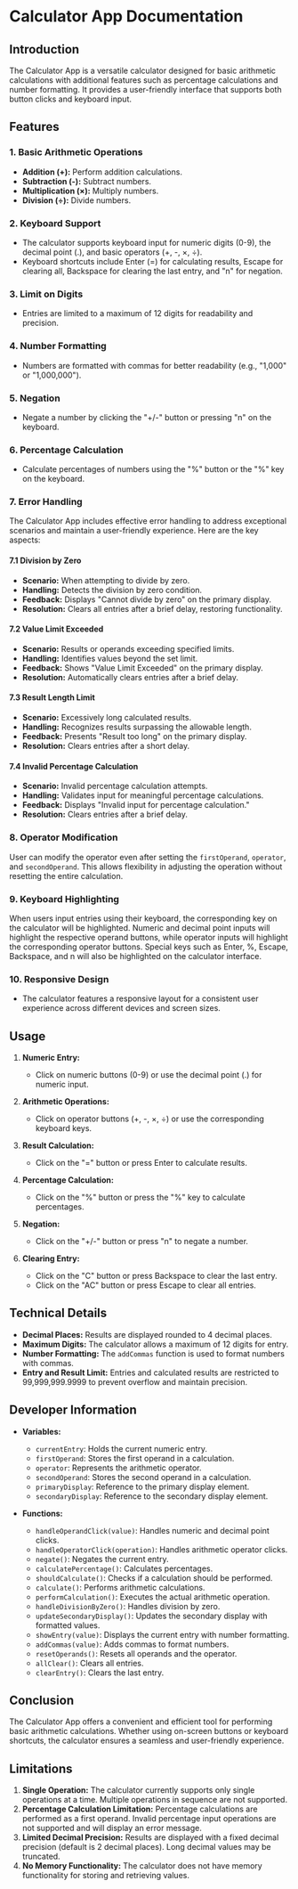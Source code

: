 # Calculator App Documentation

## Introduction

The Calculator App is a versatile calculator designed for basic arithmetic calculations with additional features such as percentage calculations and number formatting. It provides a user-friendly interface that supports both button clicks and keyboard input.

## Features

### 1. Basic Arithmetic Operations

- **Addition (+):** Perform addition calculations.
- **Subtraction (-):** Subtract numbers.
- **Multiplication (×):** Multiply numbers.
- **Division (÷):** Divide numbers.

### 2. Keyboard Support

- The calculator supports keyboard input for numeric digits (0-9), the decimal point (.), and basic operators (+, -, ×, ÷).
- Keyboard shortcuts include Enter (=) for calculating results, Escape for clearing all, Backspace for clearing the last entry, and "n" for negation.

### 3. Limit on Digits

- Entries are limited to a maximum of 12 digits for readability and precision.

### 4. Number Formatting

- Numbers are formatted with commas for better readability (e.g., "1,000" or "1,000,000").

### 5. Negation

- Negate a number by clicking the "+/-" button or pressing "n" on the keyboard.

### 6. Percentage Calculation

- Calculate percentages of numbers using the "%" button or the "%" key on the keyboard.

### 7. Error Handling

The Calculator App includes effective error handling to address exceptional scenarios and maintain a user-friendly experience. Here are the key aspects:

#### 7.1 Division by Zero

- **Scenario:** When attempting to divide by zero.
- **Handling:** Detects the division by zero condition.
- **Feedback:** Displays "Cannot divide by zero" on the primary display.
- **Resolution:** Clears all entries after a brief delay, restoring functionality.

#### 7.2 Value Limit Exceeded

- **Scenario:** Results or operands exceeding specified limits.
- **Handling:** Identifies values beyond the set limit.
- **Feedback:** Shows "Value Limit Exceeded" on the primary display.
- **Resolution:** Automatically clears entries after a brief delay.

#### 7.3 Result Length Limit

- **Scenario:** Excessively long calculated results.
- **Handling:** Recognizes results surpassing the allowable length.
- **Feedback:** Presents "Result too long" on the primary display.
- **Resolution:** Clears entries after a short delay.

#### 7.4 Invalid Percentage Calculation

- **Scenario:** Invalid percentage calculation attempts.
- **Handling:** Validates input for meaningful percentage calculations.
- **Feedback:** Displays "Invalid input for percentage calculation."
- **Resolution:** Clears entries after a brief delay.

### 8. Operator Modification
User can modify the operator even after setting the `firstOperand`, `operator`, and `secondOperand`. This allows flexibility in adjusting the operation without resetting the entire calculation.

### 9. Keyboard Highlighting
When users input entries using their keyboard, the corresponding key on the calculator will be highlighted. Numeric and decimal point inputs will highlight the respective operand buttons, while operator inputs will highlight the corresponding operator buttons. Special keys such as Enter, %, Escape, Backspace, and n will also be highlighted on the calculator interface.

### 10. Responsive Design

- The calculator features a responsive layout for a consistent user experience across different devices and screen sizes.

## Usage

1. **Numeric Entry:**
   - Click on numeric buttons (0-9) or use the decimal point (.) for numeric input.

2. **Arithmetic Operations:**
   - Click on operator buttons (+, -, ×, ÷) or use the corresponding keyboard keys.

3. **Result Calculation:**
   - Click on the "=" button or press Enter to calculate results.

4. **Percentage Calculation:**
   - Click on the "%" button or press the "%" key to calculate percentages.

5. **Negation:**
   - Click on the "+/-" button or press "n" to negate a number.

6. **Clearing Entry:**
   - Click on the "C" button or press Backspace to clear the last entry.
   - Click on the "AC" button or press Escape to clear all entries.

## Technical Details

- **Decimal Places:** Results are displayed rounded to 4 decimal places.
- **Maximum Digits:** The calculator allows a maximum of 12 digits for entry.
- **Number Formatting:** The `addCommas` function is used to format numbers with commas.
- **Entry and Result Limit:** Entries and calculated results are restricted to 99,999,999.9999 to prevent overflow and maintain precision.

## Developer Information

- **Variables:**
  - `currentEntry`: Holds the current numeric entry.
  - `firstOperand`: Stores the first operand in a calculation.
  - `operator`: Represents the arithmetic operator.
  - `secondOperand`: Stores the second operand in a calculation.
  - `primaryDisplay`: Reference to the primary display element.
  - `secondaryDisplay`: Reference to the secondary display element.

- **Functions:**
  - `handleOperandClick(value)`: Handles numeric and decimal point clicks.
  - `handleOperatorClick(operation)`: Handles arithmetic operator clicks.
  - `negate()`: Negates the current entry.
  - `calculatePercentage()`: Calculates percentages.
  - `shouldCalculate()`: Checks if a calculation should be performed.
  - `calculate()`: Performs arithmetic calculations.
  - `performCalculation()`: Executes the actual arithmetic operation.
  - `handleDivisionByZero()`: Handles division by zero.
  - `updateSecondaryDisplay()`: Updates the secondary display with formatted values.
  - `showEntry(value)`: Displays the current entry with number formatting.
  - `addCommas(value)`: Adds commas to format numbers.
  - `resetOperands()`: Resets all operands and the operator.
  - `allClear()`: Clears all entries.
  - `clearEntry()`: Clears the last entry.

## Conclusion

The Calculator App offers a convenient and efficient tool for performing basic arithmetic calculations. Whether using on-screen buttons or keyboard shortcuts, the calculator ensures a seamless and user-friendly experience.

## Limitations

1. **Single Operation:** The calculator currently supports only single operations at a time. Multiple operations in sequence are not supported.
2. **Percentage Calculation Limitation:** Percentage calculations are performed as a first operand. Invalid percentage input operations are not supported and will display an error message.
3. **Limited Decimal Precision:** Results are displayed with a fixed decimal precision (default is 2 decimal places). Long decimal values may be truncated.
4. **No Memory Functionality:** The calculator does not have memory functionality for storing and retrieving values.